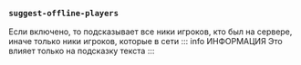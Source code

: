 ### `suggest-offline-players`

Если включено, то подсказывает все ники игроков, кто был на сервере, иначе только ники игроков, которые в сети
::: info ИНФОРМАЦИЯ
Это влияет только на подсказку текста
:::